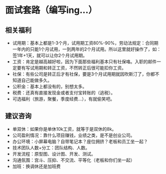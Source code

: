# 面试套路（编写ing...）

## 相关福利
 - 试用期：基本上都是1-3个月，试用期工资80%-90%，劳动法规定：合同期一年内的只能1个月试用，一到两年的2个月试用。所以这里就好操作了，如：签1年+1天，就可以让你2个月试用期。
 - 工资：肯定是越高越好啦，因为下面那些福利基本只有社保咯。入职的邮件一定要有写试用期和转正工资，不然转正后很可能扣你工资。
 - 社保：有些公司是转正后才有社保，要是3个月试用期就因吹斯汀了，你都不知道自己能做多久。
 - 公积金：基本上都没有的，别想太多。
 - 税费：还真有直接发现金或者支付宝转账的（逃税）。
 - 可选福利（旅游，聚餐，季度经费...），有就偷笑吧。
 
## 建议咨询
 - 单双休：如果你是单休10k工资，就等于是双休的8k。
 - 公司盈利情况：靠什么项目赚钱，业绩之类，是不是创业公司。
 - 办公环境：小屏幕电脑？自带笔记本？座位拥挤？老板和员工坐一起？
 - 技术团队人数+分工：团队结构、人数。
 - 开发流程：原型图、设计图、开发、测试。
 - 沟通氛围：宫斗、压抑、不交流、平等化（老板和你们坐一起）
 - 加班：换调休还是加班费
